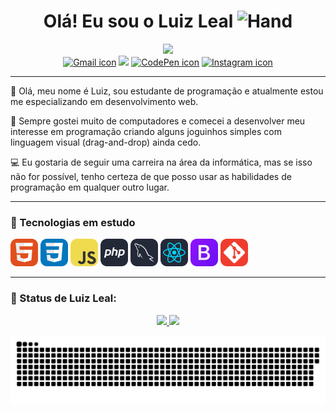 <div align="center">
    <h1>Olá! Eu sou o Luiz Leal  <img src="https://media.tenor.com/Wx9IEmZZXSoAAAAj/hi.gif" alt=Hand icon" width="30px"/></h1>
    <img src="https://i.ibb.co/4fS2X04/20230403-192936.gif" border="0">
</div>
<div align="center">
    <a href="mailto:luizleal.dev@gmail.com?subject=&body=Hi, my name is..."><img src="https://img.shields.io/badge/Gmail-D14836?style=for-the-badge&logo=gmail&logoColor=white" alt="Gmail icon"/></a>
    <a href="https://www.linkedin.com/in/luiz-leal-44196b269"><img src="https://img.shields.io/badge/LinkedIn-0077B5?style=for-the-badge&logo=linkedin&logoColor=white"/></a>
    <a href="https://codepen.io/luiz-dev"><img src="https://img.shields.io/badge/Codepen-000000?style=for-the-badge&logo=codepen&logoColor=white" alt="CodePen icon" /></a>
    <a href="https://instagram.com/luizz.dev?igshid=YmMyMTA2M2Y="><img src="https://img.shields.io/badge/Instagram-E4405F?style=for-the-badge&logo=instagram&logoColor=white" alt="Instagram icon" /></a>
</div>
<hr>
<div>
    <p>👋 Olá, meu nome é Luiz, sou estudante de programação e atualmente estou me especializando em desenvolvimento web.</p>
    <p>🧒 Sempre gostei muito de computadores e comecei a desenvolver meu interesse em programação criando alguns joguinhos simples com linguagem visual (drag-and-drop) ainda cedo.</p>
     <p>💻 Eu gostaria de seguir uma carreira na área da informática, mas se isso não for possível, tenho certeza de que posso usar as habilidades de programação em qualquer outro lugar.</p>
</div>
<hr>
<div>
    <h3>📖 Tecnologias em estudo</h3>
    <div>
        <img width="44px" src="https://raw.githubusercontent.com/tandpfun/skill-icons/main/icons/HTML.svg" alt="HTML icon" />
        <img width="44px" src="https://raw.githubusercontent.com/tandpfun/skill-icons/main/icons/CSS.svg" alt="CSS icon" />
        <img width="44px" src="https://raw.githubusercontent.com/tandpfun/skill-icons/main/icons/JavaScript.svg" alt="JavaScript icon" />
        <img width="44px" src="https://raw.githubusercontent.com/tandpfun/skill-icons/main/icons/PHP-Dark.svg" alt="PHP icon" />
        <img width="44px" src="https://raw.githubusercontent.com/tandpfun/skill-icons/main/icons/MySQL-Dark.svg" alt="MySQL icon" />
        <img width="44px" src="https://raw.githubusercontent.com/tandpfun/skill-icons/main/icons/React-Dark.svg" alt="React icon" />
        <img width="44px" src="https://raw.githubusercontent.com/tandpfun/skill-icons/main/icons/Bootstrap.svg" alt="Bootstrap icon" />
        <img width="44px" src="https://raw.githubusercontent.com/tandpfun/skill-icons/main/icons/Git.svg" alt="Git icon" />
    </div>
</div>
<hr>
<div>
    <h3>🎯 Status de Luiz Leal:</h3>
    <div align="center">
        <a href="github.com/Luiz-Developer">
        <img height="150px" src="https://github-readme-stats.vercel.app/api?username=Luiz-Developer&show_icons=true&theme=radical&include_all_commits=true&count_private=true"/>
        <img height="150px" src="https://github-readme-stats.vercel.app/api/top-langs/?username=Luiz-Developer&layout=compact&langs_count=7&theme=radical"/>
        </a>
    </div>
</div>

<div align="center">
        
![Snake animation](https://github.com/luiz-developer/luiz-developer/blob/output/github-contribution-grid-snake.svg)

</div>
